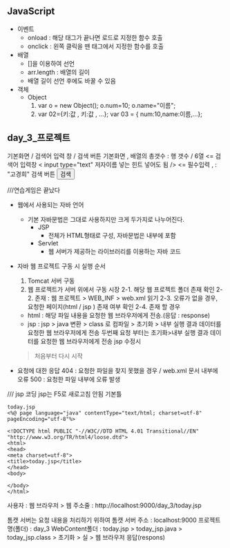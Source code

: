 ## JavaScript
- 이벤트
  - onload : 해당 태그가 끝나면 로드로 지정한 함수 호출
  - onclick : 왼쪽 클릭을 뗀 태그에서 지정한 함수를 호출
- 배열
  - []을 이용하여 선언
  - arr.length : 배열의 길이
  - 배열 길이 선언 후에도 바꿀 수 있음
- 객체
  - Object
    1. var o = new Object();
      o.num=10;
      o.name="이름";
    2. var 02={키:값 , 키:값 , ...};
      var 03 = { num:10,name:이름,...};

## day_3_프로젝트
기본화면 / 검색어 입력 창 / 검색 버튼
기본화면 , 배열의 총갯수 : 행 갯수 / 6열 <= <table>
검색어 입력창 < input type="text" 저자이름 넣는 힌트 넣어도 됨 /> <= 필수입력 , : "고경희"
검색 버튼 <input type="button" value="검색" onclick="~~" />

///연습게임은 끝났다

- 웹에서 사용되는 자바 언어
  - 기본 자바문법은 그대로 사용하지만 크게 두가지로 나누어진다.
    - JSP
      - 전체가 HTML형태로 구성, 자바문법은 내부에 포함
    - Servlet
      - 웹 서버가 제공하는 라이브러리를 이용하는 자바 코드

- 자바 웹 프로젝트 구동 시 실행 순서
  1. Tomcat 서버 구동
  2. 웹 프로젝트가 서버 위에서 구동 시장
  2-1. 해당 웹 프로젝트 폴더 존재 확인
  2-2. 존재 : 웹 프로젝트 > WEB_INF > web.xml 읽기
  2-3. 오류가 없을 경우, 요청한 페이지(html / jsp ) 존재 여부 확인
  2-4. 존재 할 경우
    - html : 해당 파일 내용을 요청한 웹 브라우저에게 전송.(응답 : response)
    - jsp : jsp > java 변환 > class 로 컴파일 > 초기화 > 내부 실행 결과 데이터를 요청한 웹 브라우저에게 전송
    두번째 요청 부터는 초기화>내부 실행 결과 데이터를 요청한 웹 브라우저에게 전송
    jsp 수정시
    > 처음부터 다시 시작

- 요청에 대한 응답
404 : 요청한 파일을 찾지 못했을 경우 / web.xml 문서 내부에 오류
500 : 요청한 파일 내부에 오류 발생


/// jsp 코딩
jsp는 F5로 새로고침 안됨
기본틀
```
today.jsp
<%@ page language="java" contentType="text/html; charset=utf-8" pageEncoding="utf-8"%>

<!DOCTYPE html PUBLIC "-//W3C//DTD HTML 4.01 Transitional//EN" "http://www.w3.org/TR/html4/loose.dtd">
<html>
<head>
<meta charset=utf-8">
<title>today.jsp</title>
</head>
<body>

</body>
</html>
```

사용자 : 웹 브라우저 > 웹 주소줄 : http://localhost:9000/day_3/today.jsp

톰캣 서버는 요청 내용을 처리하기 위하여
톰캣 서버 주소 : localhost:9000
프로젝트 명(폴더) : day_3
WebContent폴더 : today.jsp > today_jsp.java > today_jsp.class > 초기화 > 실 > 웹 브라우저 응답(respons)
